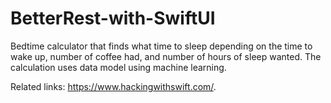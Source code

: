 # BetterRest-with-SwiftUI
Bedtime calculator that finds what time to sleep depending on the time to wake up, number of coffee had, and number of hours of sleep wanted. The calculation uses data model using machine learning. 


Related links: https://www.hackingwithswift.com/.
